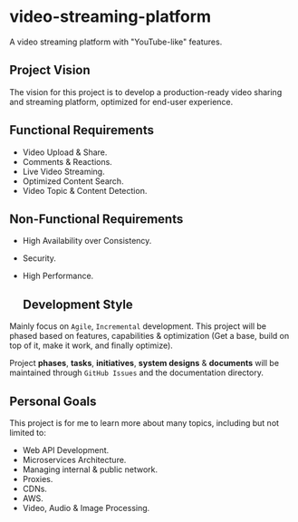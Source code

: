 # video-streaming-platform
A video streaming platform with "YouTube-like" features.

## Project Vision
The vision for this project is to develop a production-ready video sharing and streaming platform, optimized for end-user experience. 

## Functional Requirements
- Video Upload & Share.
- Comments & Reactions.
- Live Video Streaming.
- Optimized Content Search.
- Video Topic & Content Detection.

## Non-Functional Requirements
- High Availability over Consistency.
- Security.
- High Performance.

  ## Development Style
Mainly focus on `Agile`, `Incremental` development. This project will be phased based on features, capabilities & optimization (Get a base, build on top of it, make it work, and finally optimize). 

Project **phases**, **tasks**, **initiatives**, **system designs** & **documents** will be maintained through `GitHub Issues` and the documentation directory.

## Personal Goals
This project is for me to learn more about many topics, including but not limited to:
- Web API Development.
- Microservices Architecture.
- Managing internal & public network.
- Proxies.
- CDNs.
- AWS.
- Video, Audio & Image Processing.

